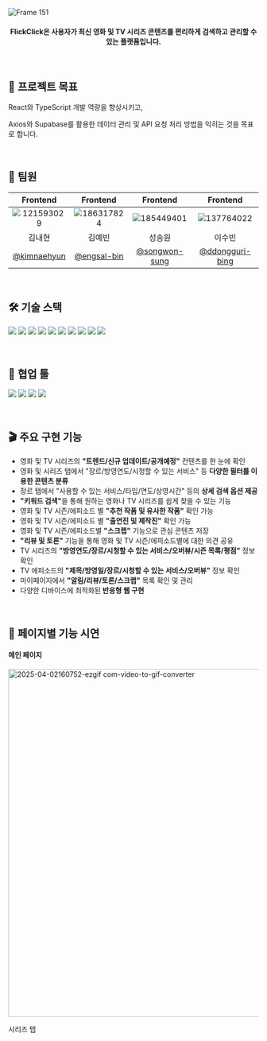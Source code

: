 ![Frame 151](https://github.com/user-attachments/assets/2e668af3-5ea1-4968-b030-3d4c3be5d47f)
<h4 align="center">FlickClick은 사용자가 최신 영화 및 TV 시리즈 콘텐츠를 편리하게 검색하고 관리할 수 있는 플랫폼입니다.</h4>
<br/>

<h2>🎯 프로젝트 목표</h2>
<p>React와 TypeScript 개발 역량을 향상시키고,</p>
<p>Axios와 Supabase를 활용한 데이터 관리 및 API 요청 처리 방법을 익히는 것을 목표로 합니다.</p>
<br/>

<h2>🤝 팀원</h2>

| Frontend | Frontend | Frontend | Frontend |
| :---: | :---: | :---: | :---: |
|![121593029](https://github.com/user-attachments/assets/025d0abf-73b8-4431-9ddd-051b2e5039b6)|![186317824](https://github.com/user-attachments/assets/57a72a8d-bc9a-4854-a79b-99b8c418df02)|![185449401](https://github.com/user-attachments/assets/d02ac9e6-3d29-457b-bc5f-228609972170)|![137764022](https://github.com/user-attachments/assets/6e3d4826-de16-4a62-b227-ff81e3647eb0)|
| 김내현 | 김예빈 | 성송원 | 이수빈 |
| [@kimnaehyun](https://github.com/kimnaehyun) | [@engsal-bin](https://github.com/engsal-bin) | [@songwon-sung](https://github.com/songwon-sung) | [@ddongguri-bing](https://github.com/ddongguri-bing) |
<br/>

<h2>🛠️ 기술 스택</h2>

![](https://img.shields.io/badge/typescript-3178C6?style=for-the-badge&logo=typescript&logoColor=white)
![](https://img.shields.io/badge/react-61DAFB?style=for-the-badge&logo=react&logoColor=black)
![](https://img.shields.io/badge/reactrouter-CA4245?style=for-the-badge&logo=reactrouter&logoColor=white)
![](https://img.shields.io/badge/reactquery-FF4154?style=for-the-badge&logo=reactquery&logoColor=white)
![](https://img.shields.io/badge/tailwindcss-06B6D4?style=for-the-badge&logo=tailwindcss&logoColor=white)
![](https://img.shields.io/badge/swiper-6332F6?style=for-the-badge&logo=swiper&logoColor=white)
![](https://img.shields.io/badge/supabase-3FCF8E?style=for-the-badge&logo=supabase&logoColor=white)
![](https://img.shields.io/badge/axios-5A29E4?style=for-the-badge&logo=axios&logoColor=white)
![](https://img.shields.io/badge/npm-CB3837?style=for-the-badge&logo=npm&logoColor=white)
![](https://img.shields.io/badge/netlify-00C7B7?style=for-the-badge&logo=netlify&logoColor=white)

<br/>

<h2>📝 협업 툴</h2>

![](https://img.shields.io/badge/Git-F05032?style=for-the-badge&logo=gitn&logoColor=white)
![](https://img.shields.io/badge/github-181717?style=for-the-badge&logo=github&logoColor=white)
![](https://img.shields.io/badge/notion-000000?style=for-the-badge&logo=notion&logoColor=white)
![](https://img.shields.io/badge/figma-F24E1E?style=for-the-badge&logo=figma&logoColor=white)

<br/>

<h2>🎬 주요 구현 기능</h2>

- 영화 및 TV 시리즈의 <strong>"트렌드/신규 업데이트/공개예정"</strong> 컨텐츠를 한 눈에 확인
- 영화 및 시리즈 탭에서 "장르/방영연도/시청할 수 있는 서비스" 등 <strong>다양한 필터를 이용한 콘텐츠 분류</strong>
- 장르 탭에서 "사용할 수 있는 서비스/타입/연도/상영시간" 등의 <strong>상세 검색 옵션 제공</strong>
- <strong>"키워드 검색"</strong>을 통해 원하는 영화나 TV 시리즈를 쉽게 찾을 수 있는 기능
- 영화 및 TV 시즌/에피소드 별 <strong>"추천 작품 및 유사한 작품"</strong> 확인 가능
- 영화 및 TV 시즌/에피소드 별 <strong>"출연진 및 제작진"</strong> 확인 가능
- 영화 및 TV 시즌/에피소드별 <strong>"스크랩"</strong> 기능으로 관심 콘텐츠 저장
- <strong>"리뷰 및 토론"</strong> 기능을 통해 영화 및 TV 시즌/에피소드별에 대한 의견 공유
- TV 시리즈의 <strong>"방영연도/장르/시청할 수 있는 서비스/오버뷰/시즌 목록/평점"</strong> 정보 확인
- TV 에피소드의 <strong>"제목/방영일/장르/시청할 수 있는 서비스/오버뷰"</strong> 정보 확인
- 마이페이지에서 <strong>"알림/리뷰/토론/스크랩"</strong> 목록 확인 및 관리
- 다양한 디바이스에 최적화된<strong> 반응형 웹 구현</strong>

<br/>

<h2>🎥 페이지별 기능 시연</h2>
<h4>메인 페이지</h4>

<img src="https://github.com/user-attachments/assets/de581406-3d52-4912-90ea-975d36c4d841" alt="2025-04-02160752-ezgif com-video-to-gif-converter" width="700" height="auto">

<p>시리즈 탭</p>

